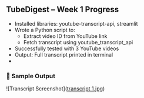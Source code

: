 ## TubeDigest – Week 1 Progress

- Installed libraries: youtube-transcript-api, streamlit
- Wrote a Python script to:
  - Extract video ID from YouTube link
  - Fetch transcript using youtube_transcript_api
- Successfully tested with 3 YouTube videos
- Output: Full transcript printed in terminal
- 
### 📸 Sample Output

![Transcript Screenshot]([transcript 1.jpg](https://github.com/Md-Abu-Sadik/TubeDigest/blob/main/transcript%201.jpg?raw=true))


